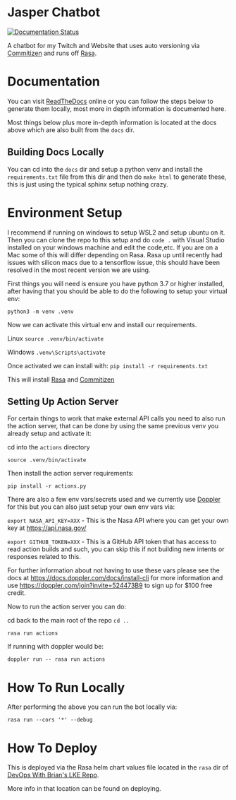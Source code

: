 # Jasper Chatbot
[![Documentation Status](https://readthedocs.org/projects/jasper-chat/badge/?version=latest)](https://jasper-chat.readthedocs.io/en/latest/?badge=latest)

A chatbot for my Twitch and Website that uses auto versioning via [Commitizen](https://commitizen-tools.github.io/commitizen/) and runs off [Rasa](https://www.rasa.com).

# Documentation
You can visit [ReadTheDocs](https://jasper-chat.readthedocs.io/en/latest/) online or you can follow the steps below to generate them locally, most more in depth information is documented here.

Most things below plus more in-depth information is located at the docs above which are also built from the `docs` dir.

## Building Docs Locally
You can cd into the `docs` dir and setup a python venv and install the `requirements.txt` file from this dir and then do `make html` to generate these, this is just using the typical sphinx setup nothing crazy.


# Environment Setup
I recommend if running on windows to setup WSL2 and setup ubuntu on it.  Then you can clone the repo to this setup and do `code .` with Visual Studio installed on your windows machine and edit the code,etc.  If you are on a Mac some of this will differ depending on Rasa.  Rasa up until recently had issues with silicon macs due to a tensorflow issue, this should have been resolved in the most recent version we are using.

First things you will need is ensure you have python 3.7 or higher installed, after having that you should be able to do the following to setup your virtual env:

`python3 -m venv .venv`

Now we can activate this virtual env and install our requirements.

Linux
`source .venv/bin/activate`

Windows
`.venv\Scripts\activate`

Once activated we can install with:
`pip install -r requirements.txt`

This will install [Rasa](https://www.rasa.com) and [Commitizen](https://commitizen-tools.github.io/commitizen/)

## Setting Up Action Server
For certain things to work that make external API calls you need to also run the action server, that can be done by using the same previous venv you already setup and activate it:

cd into the `actions` directory

`source .venv/bin/activate`

Then install the action server requirements:

`pip install -r actions.py`

There are also a few env vars/secrets used and we currently use [Doppler](https://doppler.com/join?invite=524473B9) for this but you can also just setup your own env vars via:

`export NASA_API_KEY=XXX` - This is the Nasa API where you can get your own key at https://api.nasa.gov/

`export GITHUB_TOKEN=XXX` - This is a GitHub API token that has access to read action builds and such, you can skip this if not building new intents or responses related to this.

For further information about not having to use these vars please see the docs at https://docs.doppler.com/docs/install-cli for more information and use https://doppler.com/join?invite=524473B9 to sign up for $100 free credit.

Now to run the action server you can do:

cd back to the main root of the repo `cd ..`

`rasa run actions`

If running with doppler would be:

`doppler run -- rasa run actions`

# How To Run Locally
After performing the above you can run the bot locally via:

`rasa run --cors '*' --debug`

# How To Deploy
This is deployed via the Rasa helm chart values file located in the `rasa` dir of [DevOps With Brian's LKE Repo](https://github.com/DevOps-With-Brian/devops-brian-lke/tree/main/rasa).

More info in that location can be found on deploying.